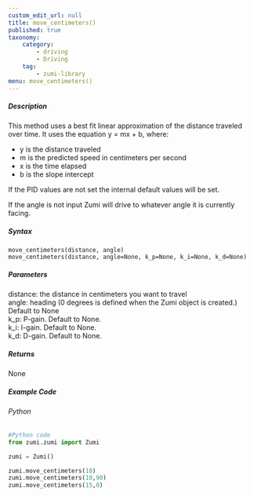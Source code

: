 ```yaml
---
custom_edit_url: null
title: move_centimeters()
published: true
taxonomy:
    category:
        - driving
        - Driving
    tag:
        - zumi-library
menu: move_centimeters()
---
```


##### Description
This method uses a best fit linear approximation of the distance traveled over time.
It uses the equation y = mx + b, where:
* y is the distance traveled
* m is the predicted speed in centimeters per second
* x is the time elapsed
* b is the slope intercept

If the PID values are not set the internal default values will be set.

If the angle is not input Zumi will drive to whatever angle it is currently facing. 

##### Syntax
```move_centimeters(distance, angle)```<br />
```move_centimeters(distance, angle=None, k_p=None, k_i=None, k_d=None)```<br />

##### Parameters
distance: the distance in centimeters you want to travel<br />
angle: heading (0 degrees is defined when the Zumi object is created.) Default to None<br />
k_p: P-gain. Default to None.<br />
k_i: I-gain. Default to None.<br />
k_d: D-gain. Default to None.<br />

##### Returns
None

##### Example Code
###### Python
```python
#Python code
from zumi.zumi import Zumi

zumi = Zumi()

zumi.move_centimeters(10)
zumi.move_centimeters(10,90)
zumi.move_centimeters(15,0)
```